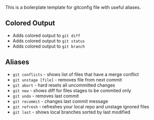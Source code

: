 This is a boilerplate template for gitconfig file with useful aliases.

## Colored Output
* Adds colored output to `git diff`
* Adds colored output to `git status`
* Adds colored output to `git branch`

## Aliases
* ``git conflicts`` - shows list of files that have a merge conflict
* ``git unstage [file]`` - removes file from next commit
* ``git abort`` - hard resets all uncommitted changes 
* ``git new`` - shows diff for files stages to be commited only
* ``git undo`` - removes last commit
* ``git recommit`` - changes last commit message
* ``git refresh`` - refreshes your local repo and unstage ignored files
* ``git last`` - shows local branches sorted by last modified
